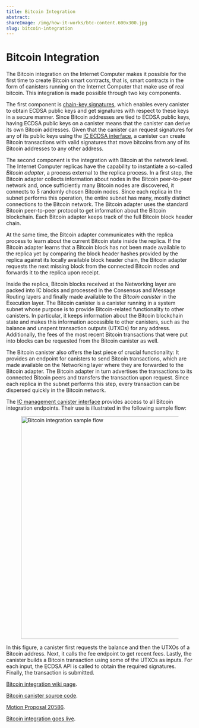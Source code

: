 ```yaml
---
title: Bitcoin Integration
abstract:
shareImage: /img/how-it-works/btc-content.600x300.jpg
slug: bitcoin-integration
---
```


# Bitcoin Integration

The Bitcoin integration on the Internet Computer makes it possible for the first time to create Bitcoin smart contracts, that is, smart contracts in the form of canisters running on the Internet Computer that make use of real bitcoin. This integration is made possible through two key components.

The first component is [chain-key signatures](/how-it-works/threshold-ecdsa-signing/), which enables every canister to obtain ECDSA public keys and get signatures with respect to these keys in a secure manner. Since Bitcoin addresses are tied to ECDSA public keys, having ECDSA public keys on a canister means that the canister can derive its own Bitcoin addresses. Given that the canister can request signatures for any of its public keys using the [IC ECDSA interface](/docs/references/ic-interface-spec#ic-sign_with_ecdsa), a canister can create Bitcoin transactions with valid signatures that move bitcoins from any of its Bitcoin addresses to any other address.

The second component is the integration with Bitcoin at the network level. The Internet Computer replicas have the capability to instantiate a so-called _Bitcoin adapter_, a process external to the replica process. In a first step, the Bitcoin adapter collects information about nodes in the Bitcoin peer-to-peer network and, once sufficiently many Bitcoin nodes are discovered, it connects to 5 randomly chosen Bitcoin nodes. Since each replica in the subnet performs this operation, the entire subnet has many, mostly distinct connections to the Bitcoin network. The Bitcoin adapter uses the standard Bitcoin peer-to-peer protocol to get information about the Bitcoin blockchain. Each Bitcoin adapter keeps track of the full Bitcoin block header chain.

At the same time, the Bitcoin adapter communicates with the replica process to learn about the current Bitcoin state inside the replica. If the Bitcoin adapter learns that a Bitcoin block has not been made available to the replica yet by comparing the block header hashes provided by the replica against its locally available block header chain, the Bitcoin adapter requests the next missing block from the connected Bitcoin nodes and forwards it to the replica upon receipt.

Inside the replica, Bitcoin blocks received at the Networking layer are packed into IC blocks and processed in the Consensus and Message  Routing layers and finally made available to the _Bitcoin canister_ in the Execution layer. The Bitcoin canister is a canister running in a system subnet whose purpose is to provide Bitcoin-related functionality to other canisters. In particular, it keeps information about the Bitcoin blockchain state and makes this information accessible to other canisters, such as the balance and unspent transaction outputs (UTXOs) for any address. Additionally, the fees of the most recent Bitcoin transactions that were put into blocks can be requested from the Bitcoin canister as well.

The Bitcoin canister also offers the last piece of crucial functionality: It provides an endpoint for canisters to send Bitcoin transactions, which are made available on the Networking layer where they are forwarded to the Bitcoin adapter. The Bitcoin adapter in turn advertises the transactions to its connected Bitcoin peers and transfers the transaction upon request. Since each replica in the subnet performs this step, every transaction can be dispersed quickly in the Bitcoin network.

The [IC management canister interface](/docs/references/ic-interface-spec#ic-management-canister) provides access to all Bitcoin integration endpoints. Their use is illustrated in the following sample flow:

<figure>
<img src="/img/how-it-works/bitcoin-integration-flow.png" alt="Bitcoin integration sample flow" title="Bitcoin integration sample flow" align="center" style="width:600px" />
</figure>

In this figure, a canister first requests the balance and then the UTXOs of a Bitcoin address. Next, it calls the fee endpoint to get recent fees. Lastly, the canister builds a Bitcoin transaction using some of the UTXOs as inputs. For each input, the ECDSA API is called to obtain the required signatures. Finally, the transaction is submitted.

[Bitcoin integration wiki page](https://wiki.internetcomputer.org/wiki/Bitcoin_integration).

[Bitcoin canister source code](https://github.com/dfinity/bitcoin-canister).

[Motion Proposal 20586](https://dashboard.internetcomputer.org/proposal/20586).

[Bitcoin integration goes live](https://medium.com/dfinity/btc-icp-mainnet-integration-complete-bringing-smart-contract-functionality-to-bitcoin-9bd81d4ce0ba).
